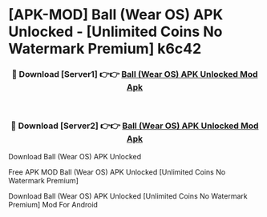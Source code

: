 # [APK-MOD] Ball (Wear OS) APK Unlocked - [Unlimited Coins No Watermark Premium] k6c42



<div align="center">
<h3>🔴 Download [Server1] 👉👉 <a href="https://momento.my/?title=Ball_(Wear_OS)_APK_Unlocked">Ball (Wear OS) APK Unlocked Mod Apk</a></h3><br>

<h3>🔴 Download [Server2] 👉👉 <a href="https://momento.my/?title=Ball_(Wear_OS)_APK_Unlocked">Ball (Wear OS) APK Unlocked Mod Apk</a></h3>
</div>



Download Ball (Wear OS) APK Unlocked 

Free APK MOD Ball (Wear OS) APK Unlocked [Unlimited Coins No Watermark Premium]

Download Ball (Wear OS) APK Unlocked [Unlimited Coins No Watermark Premium] Mod For Android
